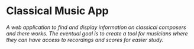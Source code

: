 # Classical Music App

*A web application to find and display information on classical composers and there works. The eventual goal is to create a tool for musicians where they can have access to recordings and scores for easier study.*
